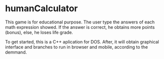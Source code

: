 # humanCalculator
This game is for educational purpose. The user type the answers of each math expression showed. If the answer is correct, he obtains more points (bonus), else, he loses life grade.

To get started, this is a C++ aplication for DOS. After, it will obtain graphical interface and branches to run in browser and mobile, according to the demmand.
